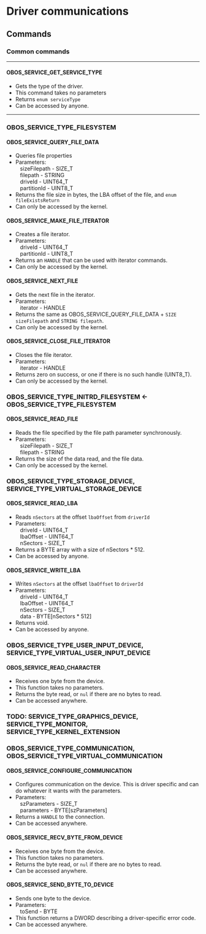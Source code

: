 # Driver communications
## Commands

### Common commands

---
#### OBOS_SERVICE\_GET\_SERVICE\_TYPE<br>
- Gets the type of the driver.
- This command takes no parameters
- Returns `enum serviceType`
- Can be accessed by anyone.

---
### OBOS_SERVICE\_TYPE\_FILESYSTEM
#### OBOS_SERVICE\_QUERY\_FILE\_DATA
- Queries file properties
- Parameters:<br>
&nbsp;&nbsp;&nbsp;sizeFilepath - SIZE\_T<br>
&nbsp;&nbsp;&nbsp;filepath - STRING<br>
&nbsp;&nbsp;&nbsp;driveId - UINT64\_T<br>
&nbsp;&nbsp;&nbsp;partitionId - UINT8\_T<br>
- Returns the file size in bytes, the LBA offset of the file, and `enum fileExistsReturn`
- Can only be accessed by the kernel.
#### OBOS\_SERVICE\_MAKE\_FILE\_ITERATOR
- Creates a file iterator.
- Parameters:<br>
&nbsp;&nbsp;&nbsp;driveId - UINT64\_T<br>
&nbsp;&nbsp;&nbsp;partitionId - UINT8\_T<br>
- Returns an `HANDLE` that can be used with iterator commands.
- Can only be accessed by the kernel.
#### OBOS\_SERVICE\_NEXT\_FILE
- Gets the next file in the iterator.
- Parameters:<br>
&nbsp;&nbsp;&nbsp;iterator - HANDLE
- Returns the same as OBOS\_SERVICE\_QUERY\_FILE\_DATA + `SIZE sizeFilepath` and `STRING filepath`.
- Can only be accessed by the kernel.
#### OBOS\_SERVICE\_CLOSE\_FILE\_ITERATOR
- Closes the file iterator.
- Parameters:<br>
&nbsp;&nbsp;&nbsp;iterator - HANDLE
- Returns zero on success, or one if there is no such handle (UINT8_T).
- Can only be accessed by the kernel.
### OBOS\_SERVICE\_TYPE\_INITRD\_FILESYSTEM <- OBOS\_SERVICE\_TYPE\_FILESYSTEM
#### OBOS\_SERVICE\_READ\_FILE
- Reads the file specified by the file path parameter synchronously.
- Parameters:<br>
&nbsp;&nbsp;&nbsp;sizeFilepath - SIZE\_T<br>
&nbsp;&nbsp;&nbsp;filepath - STRING<br>
- Returns the size of the data read, and the file data.
- Can only be accessed by the kernel.
### OBOS\_SERVICE\_TYPE\_STORAGE\_DEVICE, SERVICE\_TYPE\_VIRTUAL\_STORAGE\_DEVICE
#### OBOS\_SERVICE\_READ\_LBA
- Reads `nSectors` at the offset `lbaOffset` from `driverId`
- Parameters:<br>
&nbsp;&nbsp;&nbsp;driveId - UINT64\_T<br>
&nbsp;&nbsp;&nbsp;lbaOffset - UINT64\_T<br>
&nbsp;&nbsp;&nbsp;nSectors - SIZE\_T<br>
- Returns a BYTE array with a size of nSectors * 512.
- Can be accessed by anyone.
#### OBOS\_SERVICE\_WRITE\_LBA
- Writes `nSectors` at the offset `lbaOffset` to `driverId`
- Parameters:<br>
&nbsp;&nbsp;&nbsp;driveId - UINT64\_T<br>
&nbsp;&nbsp;&nbsp;lbaOffset - UINT64\_T<br>
&nbsp;&nbsp;&nbsp;nSectors - SIZE\_T<br>
&nbsp;&nbsp;&nbsp;data - BYTE[nSectors * 512]<br>
- Returns void.
- Can be accessed by anyone.
### OBOS\_SERVICE\_TYPE\_USER\_INPUT\_DEVICE, SERVICE\_TYPE\_VIRTUAL\_USER\_INPUT\_DEVICE
#### OBOS\_SERVICE\_READ\_CHARACTER
- Receives one byte from the device.
- This function takes no parameters.
- Returns the byte read, or `nul` if there are no bytes to read.
- Can be accessed anywhere.
### TODO: SERVICE\_TYPE\_GRAPHICS\_DEVICE, SERVICE\_TYPE\_MONITOR, SERVICE\_TYPE\_KERNEL\_EXTENSION
### OBOS\_SERVICE\_TYPE\_COMMUNICATION, OBOS\_SERVICE\_TYPE\_VIRTUAL\_COMMUNICATION
#### OBOS\_SERVICE\_CONFIGURE\_COMMUNICATION
- Configures communication on the device. This is driver specific and can do whatever it wants with the parameters.
- Parameters:<br>
&nbsp;&nbsp;&nbsp;szParameters - SIZE\_T<br>
&nbsp;&nbsp;&nbsp;parameters - BYTE[szParameters]<br>
- Returns a `HANDLE` to the connection.
- Can be accessed anywhere.
#### OBOS\_SERVICE\_RECV\_BYTE\_FROM\_DEVICE
- Receives one byte from the device.
- This function takes no parameters.
- Returns the byte read, or `nul` if there are no bytes to read.
- Can be accessed anywhere.
#### OBOS\_SERVICE\_SEND\_BYTE\_TO\_DEVICE
- Sends one byte to the device.
- Parameters:<br>
&nbsp;&nbsp;&nbsp;toSend - BYTE<br>
- This function returns a DWORD describing a driver-specific error code.
- Can be accessed anywhere.